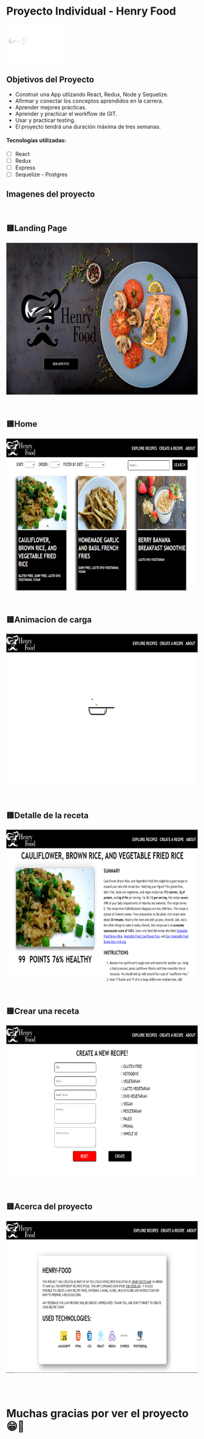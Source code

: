 # Proyecto Individual - Henry Food

<p align="left">
  <img height="100" src="./img-Readme/LogoHome.png" />
</p>

## Objetivos del Proyecto

- Construir una App utlizando React, Redux, Node y Sequelize.
- Afirmar y conectar los conceptos aprendidos en la carrera.
- Aprender mejores prácticas.
- Aprender y practicar el workflow de GIT.
- Usar y practicar testing.
- El proyecto tendrá una duración máxima de tres semanas.

#### Tecnologías utilizadas:
- [ ] React
- [ ] Redux
- [ ] Express
- [ ] Sequelize - Postgres

## Imagenes del proyecto
<br>
<h2 align="left">
🟨Landing Page
</h2>
<p align="left">
  <img height="400" src="./img-Readme/1.png" />
</p>
<br>
<h2 align="left">
🟨Home
</h2>
<p align="left">
  <img height="400" src="./img-Readme/2.png" />
</p>
<br>
<h2 align="left">
🟨Animacion de carga
</h2>
<p align="left">
  <img height="400" src="./img-Readme/3.png" />
</p>
<br>
<h2 align="left">
🟨Detalle de la receta
</h2>
<p align="left">
  <img height="400" src="./img-Readme/4.png" />
</p>
<br>
<h2 align="left">
🟨Crear una receta
</h2>
<p align="left">
  <img height="400" src="./img-Readme/5.png" />
</p>
<br>
<h2 align="left">
🟨Acerca del proyecto
</h2>
<p align="left">
  <img height="400" src="./img-Readme/6.png" />
</p>
<br>
<br>
<h1>Muchas gracias por ver el proyecto 😁👋</h1>